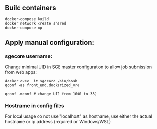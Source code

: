 ## Build containers


```
docker-compose build
docker network create shared
docker-compose up
```

## Apply manual configuration:

### sgecore username:
Change minimal UID in SGE master configuration to allow job submission from web apps:

```
docker exec -it sgecore /bin/bash
qconf -as front_end.dockerized_vre

qconf -mconf # change UID from 1000 to 33)
```
### Hostname in config files
For local usage do not use "localhost" as hostname, use either the actual hostname or ip address (required on Windows/WSL)
